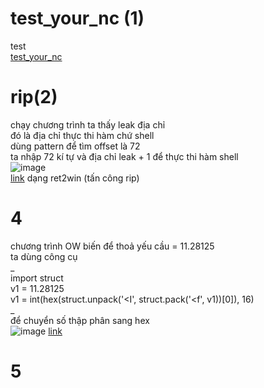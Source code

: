 # test_your_nc (1)  
test  
[test_your_nc](https://buuoj.cn/challenges#test_your_nc)


# rip(2)  
chạy chương trình ta thấy leak địa chỉ  
đó là địa chỉ thực thi hàm chứ shell  
dùng pattern để tìm offset là 72  
ta nhập 72 kí tự và địa chỉ leak + 1 để thực thi hàm shell  
![image](https://user-images.githubusercontent.com/111769169/218854646-28492223-adec-4c75-a52a-c8b0884ace11.png)  
[link](https://buuoj.cn/challenges#rip)
dạng ret2win (tấn công rip)


# 4  
chương trình OW biến để thoả yếu cầu = 11.28125  
ta dùng công cụ  
_  
import struct  
v1 = 11.28125  
v1 = int(hex(struct.unpack('<I', struct.pack('<f', v1))[0]), 16)  
_  
để chuyển số thập phân sang hex  
![image](https://user-images.githubusercontent.com/111769169/218855333-00dc6b65-2757-4c27-aa78-67efb0dcfe6e.png)
[link](https://buuoj.cn/challenges#warmup_csaw_2016)


# 5
